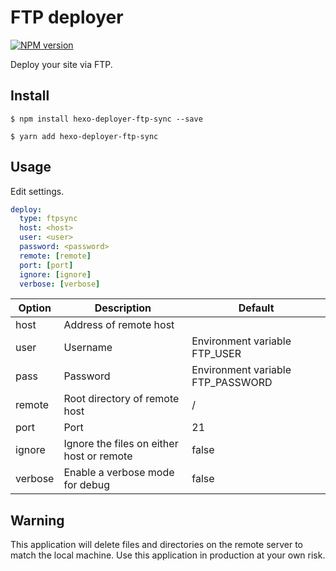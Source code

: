 # FTP deployer

[![NPM version](https://badge.fury.io/js/hexo-deployer-ftp-sync.svg)](https://www.npmjs.com/package/hexo-deployer-ftp-sync)

Deploy your site via FTP.

## Install

```
$ npm install hexo-deployer-ftp-sync --save
```

```
$ yarn add hexo-deployer-ftp-sync
```

## Usage

Edit settings.
````yaml
deploy:
  type: ftpsync
  host: <host>
  user: <user>
  password: <password>
  remote: [remote]
  port: [port]
  ignore: [ignore]
  verbose: [verbose]
````

| Option  | Description                               | Default                           |
|---------|-------------------------------------------|-----------------------------------|
| host    | Address of remote host                    |                                   |
| user    | Username                                  | Environment variable FTP_USER     |
| pass    | Password                                  | Environment variable FTP_PASSWORD |
| remote  | Root directory of remote host             | /                                 |
| port    | Port                                      | 21                                |
| ignore  | Ignore the files on either host or remote | false                             |
| verbose | Enable a verbose mode for debug           | false                             |

## Warning

This application will delete files and directories on the remote server to match the local machine. Use this application in production at your own risk.